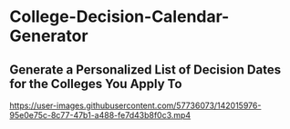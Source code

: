 # College-Decision-Calendar-Generator

## Generate a Personalized List of Decision Dates for the Colleges You Apply To


https://user-images.githubusercontent.com/57736073/142015976-95e0e75c-8c77-47b1-a488-fe7d43b8f0c3.mp4

